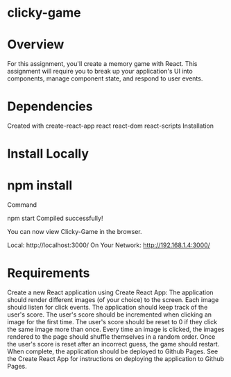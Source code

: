 # clicky-game

# Overview

For this assignment, you'll create a memory game with React. This assignment will require you to break up your application's UI into components, manage component state, and respond to user events.

# Dependencies

Created with create-react-app
react
react-dom
react-scripts
Installation

# Install Locally

# npm install

Command

npm start
Compiled successfully!

You can now view Clicky-Game in the browser.

Local: http://localhost:3000/ On Your Network: http://192.168.1.4:3000/

# Requirements


Create a new React application using Create React App:
The application should render different images (of your choice) to the screen.
Each image should listen for click events.
The application should keep track of the user's score.
The user's score should be incremented when clicking an image for the first time.
The user's score should be reset to 0 if they click the same image more than once.
Every time an image is clicked, the images rendered to the page should shuffle themselves in a random order.
Once the user's score is reset after an incorrect guess, the game should restart.
When complete, the application should be deployed to Github Pages. See the Create React App for instructions on deploying the application to Github Pages.

